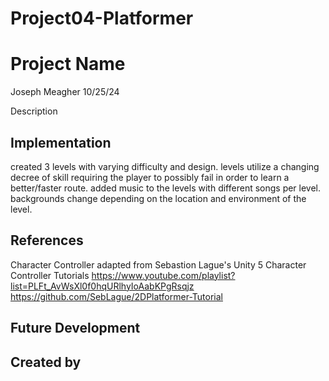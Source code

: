 # Project04-Platformer

# Project Name
Joseph Meagher 10/25/24

Description

## Implementation
created 3 levels with varying difficulty and design.
levels utilize a changing decree of skill requiring the player to possibly fail in order to learn a better/faster route.
added music to the levels with different songs per level.
backgrounds change depending on the location and environment of the level.

## References

Character Controller adapted from Sebastion Lague's Unity 5 Character Controller Tutorials
https://www.youtube.com/playlist?list=PLFt_AvWsXl0f0hqURlhyIoAabKPgRsqjz
https://github.com/SebLague/2DPlatformer-Tutorial

## Future Development

## Created by
